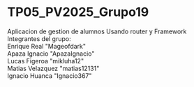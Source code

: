 # TP05_PV2025_Grupo19
Aplicacion de gestion de alumnos Usando router y Framework<br>
Integrantes del grupo:<br>
Enrique Real "Mageofdark"<br>
Apaza Ignacio "ApazaIgnacio"<br>
Lucas Figeroa "mikluha12"<br>
Matias Velazquez "matias12131"<br>
Ignacio Huanca "Ignacio367"<br>
